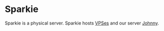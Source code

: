 # Sparkie

Sparkie is a physical server. Sparkie hosts [VPSes](https://www.heliohost.org/vps/) and our server [Johnny](../virtual/johnny.md).

